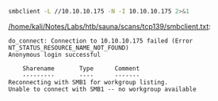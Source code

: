 ```bash
smbclient -L //10.10.10.175 -N -I 10.10.10.175 2>&1
```

[/home/kali/Notes/Labs/htb/sauna/scans/tcp139/smbclient.txt](file:///home/kali/Notes/Labs/htb/sauna/scans/tcp139/smbclient.txt):

```
do_connect: Connection to 10.10.10.175 failed (Error NT_STATUS_RESOURCE_NAME_NOT_FOUND)
Anonymous login successful

	Sharename       Type      Comment
	---------       ----      -------
Reconnecting with SMB1 for workgroup listing.
Unable to connect with SMB1 -- no workgroup available


```

